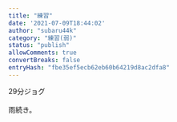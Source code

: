 ```yaml
---
title: "練習"
date: '2021-07-09T18:44:02'
author: "subaru44k"
category: "練習(弱)"
status: "publish"
allowComments: true
convertBreaks: false
entryHash: "fbe35ef5ecb62eb60b64219d8ac2dfa8"
---
```

29分ジョグ<br>
<br>
雨続き。
